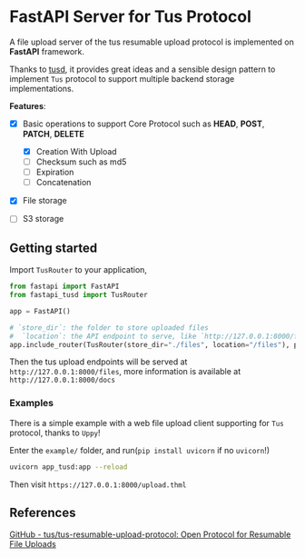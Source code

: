 # FastAPI Server for Tus Protocol

A file upload server of the tus resumable upload protocol is implemented on **FastAPI** framework.  

Thanks to [tusd](https://github.com/tus/tusd), it provides great ideas and a sensible design pattern to implement `Tus` protocol to support multiple backend storage implementations.

**Features**:

- [x] Basic operations to support Core Protocol such as **HEAD**, **POST**, **PATCH**, **DELETE**
  - [x] Creation With Upload
  - [ ] Checksum such as md5
  - [ ] Expiration
  - [ ] Concatenation
- [x] File storage
- [ ] S3 storage


## Getting started

Import `TusRouter` to your application,

```py title=main.py
from fastapi import FastAPI
from fastapi_tusd import TusRouter

app = FastAPI()

# `store_dir`: the folder to store uploaded files
#  `location`: the API endpoint to serve, like `http://127.0.0.1:8000/files` or relative path `files` (TODO: induced from `prefix` in default)
app.include_router(TusRouter(store_dir="./files", location="/files"), prefix="/files")
```

Then the tus upload endpoints will be served at `http://127.0.0.1:8000/files`, more information is available at `http://127.0.0.1:8000/docs`

### Examples

There is a simple example with a web file upload client supporting for `Tus` protocol, thanks to `Uppy`!

Enter the `example/` folder, and run(`pip install uvicorn` if no `uvicorn`!)

```sh
uvicorn app_tusd:app --reload
```

Then visit `https://127.0.0.1:8000/upload.thml`

## References

[GitHub - tus/tus-resumable-upload-protocol: Open Protocol for Resumable File Uploads](https://github.com/tus/tus-resumable-upload-protocol)
